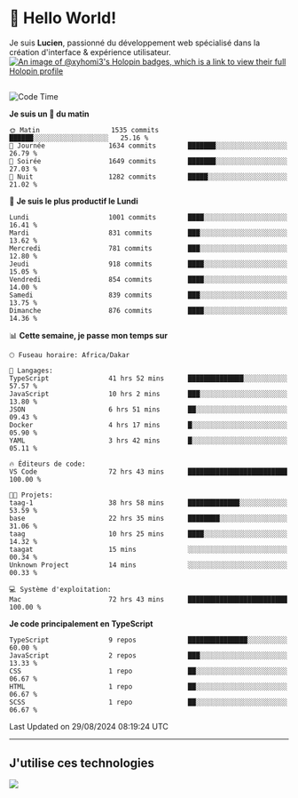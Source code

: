 # 👋 Hello World!

Je suis **Lucien**, passionné du développement web spécialisé dans la création d'interface & expérience utilisateur.
[![An image of @xyhomi3's Holopin badges, which is a link to view their full Holopin profile](https://holopin.me/xyhomi3)](https://holopin.io/@xyhomi3)

##

<!--START_SECTION:waka-->
![Code Time](http://img.shields.io/badge/Code%20Time-1%2C922%20hrs%2012%20mins-blue)

**Je suis un 🐤 du matin** 

```text
🌞 Matin                  1535 commits        ██████░░░░░░░░░░░░░░░░░░░   25.16 % 
🌆 Journée                1634 commits        ███████░░░░░░░░░░░░░░░░░░   26.79 % 
🌃 Soirée                 1649 commits        ███████░░░░░░░░░░░░░░░░░░   27.03 % 
🌙 Nuit                   1282 commits        █████░░░░░░░░░░░░░░░░░░░░   21.02 % 
```
📅 **Je suis le plus productif le Lundi** 

```text
Lundi                    1001 commits        ████░░░░░░░░░░░░░░░░░░░░░   16.41 % 
Mardi                    831 commits         ███░░░░░░░░░░░░░░░░░░░░░░   13.62 % 
Mercredi                 781 commits         ███░░░░░░░░░░░░░░░░░░░░░░   12.80 % 
Jeudi                    918 commits         ████░░░░░░░░░░░░░░░░░░░░░   15.05 % 
Vendredi                 854 commits         ████░░░░░░░░░░░░░░░░░░░░░   14.00 % 
Samedi                   839 commits         ███░░░░░░░░░░░░░░░░░░░░░░   13.75 % 
Dimanche                 876 commits         ████░░░░░░░░░░░░░░░░░░░░░   14.36 % 
```


📊 **Cette semaine, je passe mon temps sur** 

```text
🕑︎ Fuseau horaire: Africa/Dakar

💬 Langages: 
TypeScript               41 hrs 52 mins      ██████████████░░░░░░░░░░░   57.57 % 
JavaScript               10 hrs 2 mins       ███░░░░░░░░░░░░░░░░░░░░░░   13.80 % 
JSON                     6 hrs 51 mins       ██░░░░░░░░░░░░░░░░░░░░░░░   09.43 % 
Docker                   4 hrs 17 mins       █░░░░░░░░░░░░░░░░░░░░░░░░   05.90 % 
YAML                     3 hrs 42 mins       █░░░░░░░░░░░░░░░░░░░░░░░░   05.11 % 

🔥 Éditeurs de code: 
VS Code                  72 hrs 43 mins      █████████████████████████   100.00 % 

🐱‍💻 Projets: 
taag-1                   38 hrs 58 mins      █████████████░░░░░░░░░░░░   53.59 % 
base                     22 hrs 35 mins      ████████░░░░░░░░░░░░░░░░░   31.06 % 
taag                     10 hrs 25 mins      ████░░░░░░░░░░░░░░░░░░░░░   14.32 % 
taagat                   15 mins             ░░░░░░░░░░░░░░░░░░░░░░░░░   00.34 % 
Unknown Project          14 mins             ░░░░░░░░░░░░░░░░░░░░░░░░░   00.33 % 

💻 Système d'exploitation: 
Mac                      72 hrs 43 mins      █████████████████████████   100.00 % 
```

**Je code principalement en TypeScript** 

```text
TypeScript               9 repos             ███████████████░░░░░░░░░░   60.00 % 
JavaScript               2 repos             ███░░░░░░░░░░░░░░░░░░░░░░   13.33 % 
CSS                      1 repo              ██░░░░░░░░░░░░░░░░░░░░░░░   06.67 % 
HTML                     1 repo              ██░░░░░░░░░░░░░░░░░░░░░░░   06.67 % 
SCSS                     1 repo              ██░░░░░░░░░░░░░░░░░░░░░░░   06.67 % 
```




 Last Updated on 29/08/2024 08:19:24 UTC
<!--END_SECTION:waka-->
---

## J'utilise ces technologies

<p align="left">
  <a href="https://skillicons.dev">
    <img src="https://skillicons.dev/icons?i=ts,js,md,scss,tailwind,react,docker,express,astro,vite,nextjs,vercel,figma,ableton" />
  </a>
</p>

